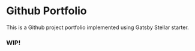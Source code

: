 # Github Portfolio

This is a Github project portfolio implemented using Gatsby Stellar starter.

### WIP!
